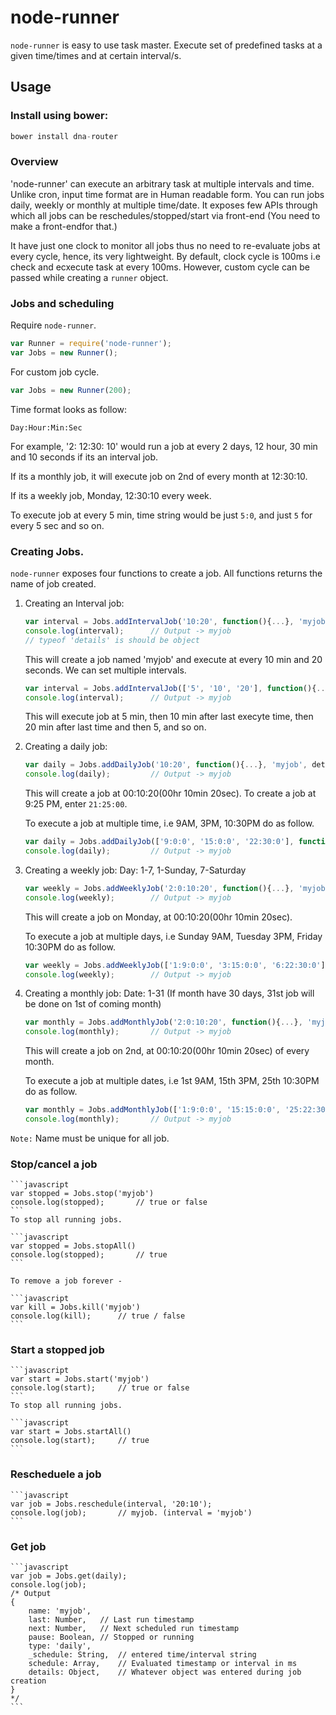 # node-runner

`node-runner` is easy to use task master. Execute set of predefined tasks at a given time/times and at certain interval/s.


## Usage
### Install using bower: 
```javascript
bower install dna-router
```
### Overview
'node-runner' can execute an arbitrary task at multiple intervals and time. Unlike cron, input time format are in Human readable form. You can run jobs daily, weekly or monthly at multiple time/date. It exposes few APIs through which all jobs can be reschedules/stopped/start via front-end (You need to make a front-endfor that.)

It have just one clock to monitor all jobs thus no need to re-evaluate jobs at every cycle, hence, its very lightweight. By default, clock cycle is 100ms i.e check and ecxecute task at every 100ms. However, custom cycle can be passed while creating a `runner` object. 

### Jobs and scheduling

Require `node-runner`.
```javascript
var Runner = require('node-runner');
var Jobs = new Runner();
```
For custom job cycle.
```javascript
var Jobs = new Runner(200);
```

Time format looks as follow:

`Day:Hour:Min:Sec`

For example, '2: 12:30: 10' would run a job at every 2 days, 12 hour, 30 min and 10 seconds if its an interval job.

If its a monthly job, it will execute job on 2nd of every month at 12:30:10.

If its a weekly job, Monday, 12:30:10 every week. 


To execute job at every 5 min, time string would be just `5:0`, and just `5` for every 5 sec and so on.

### Creating Jobs.
`node-runner` exposes four functions to create a job. All functions returns the name of job created.

1. 	Creating an Interval job:

	```javascript
	var interval = Jobs.addIntervalJob('10:20', function(){...}, 'myjob', details);
	console.log(interval); 		// Output -> myjob
	// typeof 'details' is should be object
	```
	This will create a job named 'myjob' and execute at every 10 min and 20 seconds. We can set multiple intervals.

	```javascript
	var interval = Jobs.addIntervalJob(['5', '10', '20'], function(){...}, 'myjob', details);
	console.log(interval); 		// Output -> myjob
	```

	This will execute job at 5 min, then 10 min after last execyte time, then 20 min after last time and then 5, and so on.

2.	Creating a daily job:
	
	```javascript
	var daily = Jobs.addDailyJob('10:20', function(){...}, 'myjob', details);
	console.log(daily); 		// Output -> myjob
	```
	This will create a job at 00:10:20(00hr 10min 20sec). To create a job at 9:25 PM, enter `21:25:00`.

	To execute a job at multiple time, i.e 9AM, 3PM, 10:30PM do as follow.

	```javascript
	var daily = Jobs.addDailyJob(['9:0:0', '15:0:0', '22:30:0'], function(){...}, 'myjob', details);
	console.log(daily); 		// Output -> myjob
	```

3.	Creating a weekly job:
	Day: 1-7, 1-Sunday, 7-Saturday
	
	```javascript
	var weekly = Jobs.addWeeklyJob('2:0:10:20', function(){...}, 'myjob', details);
	console.log(weekly); 		// Output -> myjob
	```
	This will create a job on Monday,  at 00:10:20(00hr 10min 20sec).

	To execute a job at multiple days, i.e Sunday 9AM, Tuesday 3PM, Friday 10:30PM do as follow.

	```javascript
	var weekly = Jobs.addWeeklyJob(['1:9:0:0', '3:15:0:0', '6:22:30:0'], function(){...}, 'myjob', details);
	console.log(weekly); 		// Output -> myjob
	```

4.	Creating a monthly job:
	Date: 1-31 (If month have 30 days, 31st job will be done on 1st of coming month)
	
	```javascript
	var monthly = Jobs.addMonthlyJob('2:0:10:20', function(){...}, 'myjob', details);
	console.log(monthly); 		// Output -> myjob
	```
	This will create a job on 2nd, at 00:10:20(00hr 10min 20sec) of every month.

	To execute a job at multiple dates, i.e 1st 9AM, 15th 3PM, 25th 10:30PM do as follow.

	```javascript
	var monthly = Jobs.addMonthlyJob(['1:9:0:0', '15:15:0:0', '25:22:30:0'], function(){...}, 'myjob', details);
	console.log(monthly); 		// Output -> myjob
	```

`Note:` Name must be unique for all job.

### Stop/cancel a job

	```javascript
	var stopped = Jobs.stop('myjob')
	console.log(stopped);		// true or false
	```
	To stop all running jobs.

	```javascript
	var stopped = Jobs.stopAll()
	console.log(stopped);		// true
	```

	To remove a job forever -

	```javascript
	var kill = Jobs.kill('myjob')
	console.log(kill);		// true / false
	```

### Start a stopped job

	```javascript
	var start = Jobs.start('myjob')
	console.log(start);		// true or false
	```
	To stop all running jobs.

	```javascript
	var start = Jobs.startAll()
	console.log(start);		// true
	```

### Rescheduele a job
	
	```javascript
	var job = Jobs.reschedule(interval, '20:10');
	console.log(job);		// myjob. (interval = 'myjob')
	```

### Get job
	```javascript
	var job = Jobs.get(daily);
	console.log(job);
	/* Output
	{
		name: 'myjob',
		last: Number,	// Last run timestamp
		next: Number,	// Next scheduled run timestamp
		pause: Boolean,	// Stopped or running
		type: 'daily',
		_schedule: String,	// entered time/interval string
		schedule: Array,	// Evaluated timestamp or interval in ms
		details: Object,	// Whatever object was entered during job creation
	}
	*/
	```